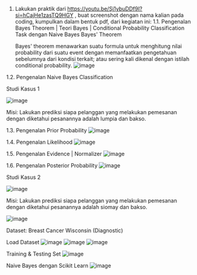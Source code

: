 1.	Lakukan praktik dari https://youtu.be/Sj1ybuDDf9I?si=hCajHe1zasTQ9HGY , buat screenshot dengan nama kalian pada coding, kumpulkan dalam bentuk pdf, dari kegiatan ini:
  1.1.	Pengenalan Bayes Theorem | Teori Bayes | Conditional Probability
      Classification Task dengan Naive Bayes
      Bayes' Theorem

  	Bayes' theorem menawarkan suatu formula untuk menghitung nilai probability dari suatu event dengan memanfaatkan pengetahuan sebelumnya dari kondisi terkait; atau sering kali dikenal dengan istilah conditional probability.
  ![image](https://github.com/user-attachments/assets/b94e8517-1422-493a-bc0f-aa6e4b90ed02)

  1.2.	Pengenalan Naive Bayes Classification
    
   Studi Kasus 1

  ![image](https://github.com/user-attachments/assets/b9ddf377-411b-4057-aa34-c23c13693198)
     
  Misi: Lakukan prediksi siapa pelanggan yang melakukan pemesanan dengan diketahui pesanannya adalah lumpia dan bakso.

  1.3.	Pengenalan Prior Probability
      ![image](https://github.com/user-attachments/assets/376e6d61-1870-4707-9856-44578dcb71e1)

  1.4.	Pengenalan Likelihood
      ![image](https://github.com/user-attachments/assets/6df234bd-1fb7-4a1e-89cb-c01f222365dd)

  1.5.	Pengenalan Evidence | Normalizer
      ![image](https://github.com/user-attachments/assets/ec3a7dde-96c3-4c4a-aa60-3ab43b77818b)

  1.6.	Pengenalan Posterior Probability
      ![image](https://github.com/user-attachments/assets/de0a8eee-ee1e-44e8-83f6-ac0db88d27ff)

  Studi Kasus 2
  
  ![image](https://github.com/user-attachments/assets/bb3e951b-d7b3-4e9b-a9c6-0d917ab61014)
  
  Misi: Lakukan prediksi siapa pelanggan yang melakukan pemesanan dengan diketahui pesanannya adalah siomay dan bakso.

 ![image](https://github.com/user-attachments/assets/32a240ff-c29e-47b9-aac8-bcb85195c232)

 Dataset: Breast Cancer Wisconsin (Diagnostic)
 
Load Dataset
![image](https://github.com/user-attachments/assets/234c861a-811f-4194-9679-17357da81e26)
![image](https://github.com/user-attachments/assets/8dce608f-db3b-4833-9de7-8479f9c365f0)
![image](https://github.com/user-attachments/assets/ce22cadb-7cd3-438f-9359-b1383c9b03ca)

Training & Testing Set
![image](https://github.com/user-attachments/assets/ae7cfc43-b068-4c2f-aef5-7d16cc8d50d4)

Naive Bayes dengan Scikit Learn
![image](https://github.com/user-attachments/assets/807fbda2-1fe4-4efc-b442-f3045224c242)





